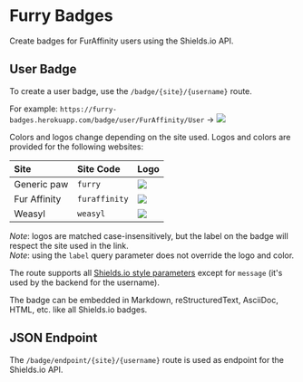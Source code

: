 # Furry Badges

Create badges for FurAffinity users using the Shields.io API.

## User Badge

To create a user badge, use the `/badge/{site}/{username}` route.

For example: `https://furry-badges.herokuapp.com/badge/user/FurAffinity/User`
-> [![](https://furry-badges.herokuapp.com/badge/user/FurAffinity/User)](https://furry-badges.herokuapp.com/badge/user/FurAffinity/User)

Colors and logos change depending on the site used. Logos and colors are provided for the following websites:

| Site         | Site Code     | Logo                                                                                                                                  |
|:-------------|:--------------|:--------------------------------------------------------------------------------------------------------------------------------------|
| Generic paw  | `furry`       | [![](https://furry-badges.herokuapp.com/badge/user/Paw/Logo)](https://furry-badges.herokuapp.com/badge/user/Paw/Logo)                 |
| Fur Affinity | `furaffinity` | [![](https://furry-badges.herokuapp.com/badge/user/FurAffinity/Logo)](https://furry-badges.herokuapp.com/badge/user/FurAffinity/Logo) |
| Weasyl       | `weasyl`      | [![](https://furry-badges.herokuapp.com/badge/user/Weasyl/Logo)](https://furry-badges.herokuapp.com/badge/user/Weasyl/Logo)           |

_Note_: logos are matched case-insensitively, but the label on the badge will respect the site used in the link.<br/>
_Note_: using the `label` query parameter does not override the logo and color.

The route supports all [Shields.io style parameters](https://shields.io/#styles) except for `message` (it's used by the
backend for the username).

The badge can be embedded in Markdown, reStructuredText, AsciiDoc, HTML, etc. like all Shields.io badges.

## JSON Endpoint

The `/badge/endpoint/{site}/{username}` route is used as endpoint for the Shields.io API.
